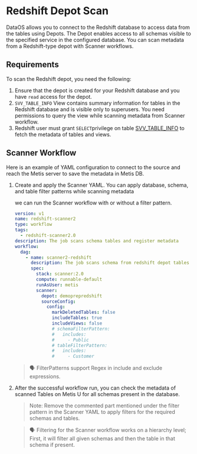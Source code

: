 # Redshift Depot Scan

DataOS allows you to connect to the Redshift database to access data from the tables using Depots. The Depot enables access to all schemas visible to the specified service in the configured database. You can scan metadata from a Redshift-type depot with Scanner workflows.

## Requirements

To scan the Redshift depot, you need the following:

1. Ensure that the depot is created for your Redshift database and you have `read` access for the depot.
2. `SVV_TABLE_INFO` View contains summary information for tables in the Redshift database and is visible only to superusers. You need permissions to query the view while scanning metadata from Scanner workflow.
3. Redshift user must grant `SELECT`privilege on table [SVV_TABLE_INFO](https://docs.aws.amazon.com/redshift/latest/dg/r_SVV_TABLE_INFO.html) to fetch the metadata of tables and views.

## Scanner Workflow

Here is an example of YAML configuration to connect to the source and reach the Metis server to save the metadata in Metis DB.

1. Create and apply the Scanner YAML. You can apply database, schema, and table filter patterns while scanning metadata
    
    we can run the Scanner workflow with or without a filter pattern. 
    
    ```yaml
    version: v1
    name: redshift-scanner2
    type: workflow
    tags:
      - redshift-scanner2.0
    description: The job scans schema tables and register metadata
    workflow:
      dag:
        - name: scanner2-redshift
          description: The job scans schema from redshift depot tables and register metadata to metis2
          spec:
            stack: scanner:2.0
            compute: runnable-default
            runAsUser: metis
            scanner:
              depot: demoprepredshift
              sourceConfig:
                config:
                  markDeletedTables: false
                  includeTables: true
                  includeViews: false
                  # schemaFilterPattern:
                  #   includes:
                  #     - Public
                  # tableFilterPattern:
                  #   includes:
                  #     - Customer
    ```
    
    
    > 🗣️ FilterPatterns support Regex in include and exclude expressions.
    
    
    
2. After the successful workflow run, you can check the metadata of scanned Tables on Metis U for all schemas present in the database.
    
    > Note: Remove the commented part mentioned under the filter pattern in the Scanner YAML to apply filters for the required schemas and tables.
    > 
    
    
    > 🗣 Filtering for the Scanner workflow works on a hierarchy level; First, it will filter all given schemas and then the table in that schema if present.
    
    